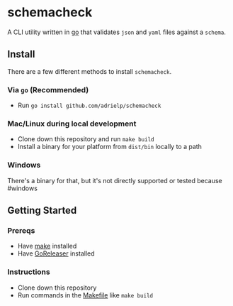 # schemacheck
A CLI utility written in [go](go.dev) that validates `json` and `yaml` files
against a `schema`.

## Install
There are a few different methods to install `schemacheck`.

### Via `go` (Recommended)
* Run `go install github.com/adrielp/schemacheck`

### Mac/Linux during local development
* Clone down this repository and run `make build`
* Install a binary for your platform from `dist/bin` locally to a path


### Windows
There's a binary for that, but it's not directly supported or tested because #windows

## Getting Started
### Prereqs
* Have [make](https://www.gnu.org/software/make/) installed
* Have [GoReleaser](https://goreleaser.com/) installed

### Instructions
* Clone down this repository
* Run commands in the [Makefile](./Makefile) like `make build`
